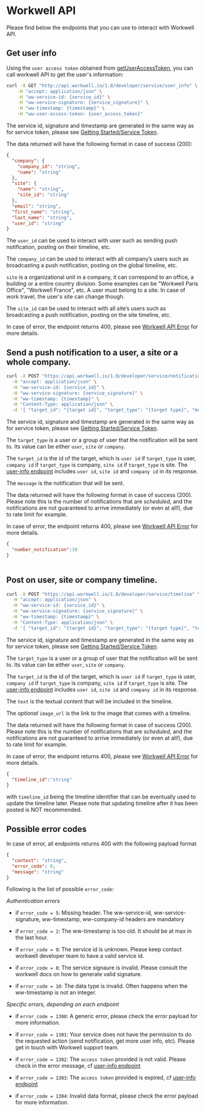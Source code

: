 # Workwell API

Please find below the endpoints that you can use to interact with Workwell API.

## <a name="user-info"></a>Get user info

Using the `user access token` obtained from [getUserAccessToken](js-sdk.md#getuseraccesstoken), you can call workwell API to get the user's information:

```bash
curl -X GET "http://api.workwell.io/1.0/developer/service/user_info" \
	-H "accept: application/json" \
	-H "ww-service-id: {service_id}" \
	-H "ww-service-signature: {service_signature}" \
	-H "ww-timestamp: {timestamp}" \
	-H "ww-user-access-token: {user_access_token}"
```

The service id, signature and timestamp are generated in the same way as for service token, please see [Getting Started/Service Token](./getting-started.md#service-token).

The data returned will have the following format in case of success (200):

```json
{
  "company": {
    "company_id": "string",
    "name": "string"
  },
  "site": {
    "name": "string",
    "site_id": "string"
  },
  "email": "string",
  "first_name": "string",
  "last_name": "string",
  "user_id": "string"
}
```


The `user_id` can be used to interact with user such as sending push notification, posting on their timeline, etc.

The `company_id` can be used to interact with all company’s users such as broadcasting a push notification, posting on the global timeline, etc.

`site` is a organizational unit in a company, it can correspond to an office, a building or a entire country division. Some examples can be "Workwell Paris Office", "Workwell France", etc. A user must belong to a site. In case of work travel, the user's site can change though.

The `site_id` can be used to interact with all site’s users such as broadcasting a push notification, posting on the site timeline, etc.

In case of error, the endpoint returns 400, please see [Workwell API Error](#error-code) for more details.

## <a name="push-notification"></a>Send a push notification to a user, a site or a whole company.

```bash
curl -X POST "https://api.workwell.io/1.0/developer/service/notification" \
  -H "accept: application/json" \
  -H "ww-service-id: {service_id}" \
  -H "ww-service-signature: {service_signature}" \
  -H "ww-timestamp: {timestamp}" \
  -H "Content-Type: application/json" \
  -d '{ "target_id": "{target id}", "target_type": "{target type}", "message": "{message}" }'
```

The service id, signature and timestamp are generated in the same way as for service token, please see [Getting Started/Service Token](./getting-started.md#service-token).

The `target_type` is a user or a group of user that the notification will be sent to. Its value can be either `user`, `site` or `company`.

The `target_id` is the id of the target, which is `user id` if `target_type` is user, `company id` if `target_type` is company, `site id` if `target_type` is site. The [user-info endpoint](#user-info) includes `user id`, `site id` and `company id` in its response.

The `message` is the notification that will be sent.

The data returned will have the following format in case of success (200). Please note this is the number of notifications that are *scheduled*, and  the notifications are not guaranteed to arrive immediately (or even at all!), due to rate limit for example.

In case of error, the endpoint returns 400, please see [Workwell API Error](#error-code) for more details.

```json
{
  "number_notification":10
}
  
```

## <a name="post-timeline"></a>Post on user, site or company timeline.

```bash
curl -X POST "https://api.workwell.io/1.0/developer/service/timeline" \
  -H "accept: application/json" \
  -H "ww-service-id: {service_id}" \
  -H "ww-service-signature: {service_signature}" \
  -H "ww-timestamp: {timestamp}" \
  -H "Content-Type: application/json" \
  -d '{ "target_id": "{target id}", "target_type": "{target type}", "text": "{text}", "image_url": "{image_url}" }'
```

The service id, signature and timestamp are generated in the same way as for service token, please see [Getting Started/Service Token](./getting-started.md#service-token).

The `target_type` is a user or a group of user that the notification will be sent to. Its value can be either `user`, `site` or `company`.

The `target_id` is the id of the target, which is `user id` if `target_type` is user, `company id` if `target_type` is company, `site id` if `target_type` is site. The [user-info endpoint](#user-info) includes `user id`, `site id` and `company id` in its response.

The `text` is the textual content that will be included in the timeline.

The *optional* `image_url` is the link to the image that comes with a timeline.

The data returned will have the following format in case of success (200). Please note this is the number of notifications that are *scheduled*, and  the notifications are not guaranteed to arrive immediately (or even at all!), due to rate limit for example.

In case of error, the endpoint returns 400, please see [Workwell API Error](#error-code) for more details.

```json
{
  "timeline_id":"string"
}
```

with `timeline_id` being the timeline identifier that can be eventually used to update the timeline later. 
Please note that updating timeline after it has been posted is NOT recommended.

## <a name="error-code"></a>Possible error codes

In case of error, all endpoints returns 400 with the following payload format

```json
{
  "context": "string",
  "error_code": 0,
  "message": "string"
}
```

Following is the list of possible `error_code`:

*Authentication errors*
* if `error_code = 5`: Missing header. The ww-service-id, ww-service-signature, ww-timestamp, ww-company-id headers are mandatory

* if `error_code = 2`: The ww-timestamp is too old. It should be at max in the last hour.

* if `error_code = 9`: The service id is unknown. Please keep contact workwell developer team to have a valid service id.

* if `error_code = 8`: The service signaure is invalid. Please consult the workwell docs on how to generate valid signature.

* if `error_code = 10`: The data type is invalid. Often happens when the ww-timestamp is not an integer.

*Specific errors, depending on each endpoint*

* if `error_code = 1300`: A generic error, please check the error payload for more information.

* if `error_code = 1301`: Your service does not have the permission to do the requested action (send notification, get more user info, etc). Please get in touch with Workwell support team.

* if `error_code = 1302`: The `access token` provided is not valid. Please check in the error message, cf [user-info endpoint](#user-info)

* if `error_code = 1303`: The `access token` provided is expired, cf [user-info endpoint](#user-info)

* if `error_code = 1304`: Invalid data format, please check the error payload for more information.
